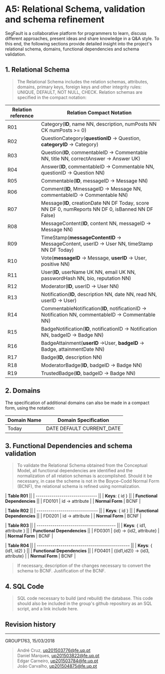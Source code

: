 # A5: Relational Schema, validation and schema refinement
SegFault is a collaborative platform for programmers to learn, discuss different approaches, present ideas and share knowledge in a Q&A style.
To this end, the following sections provide detailed insight into the project's relational schema, domains, functional dependencies and schema validation.

## 1. Relational Schema

> The Relational Schema includes the relation schemas, attributes, domains, primary keys, foreign keys and other integrity rules: UNIQUE, DEFAULT, NOT NULL, CHECK.
> Relation schemas are specified in the compact notation:

| Relation reference | Relation Compact Notation                                            |
| ------------------ | -------------------------------------------------------------------- |
| R01                | Category(__ID__, name NN, description, numPosts NN CK numPosts >= 0)|
| R02                | QuestionCategory(__questionID__ → Question, __categoryID__ → Category)|
| R03                | Question(__ID__, commentableID → Commentable NN, title NN, correctAnswer → Answer UK)|
| R04                | Answer(__ID__, commentableID → Commentable NN, questionID → Question NN)|
| R05                | Commentable(__ID__, messageID → Message NN)|
| R06                | Comment(__ID__, MmessageID → Message NN, commentableID → Commentable NN)|
| R07                | Message(__ID__, creationDate NN DF Today, score NN DF 0, numReports NN DF 0, isBanned NN DF False)|
| R08                | MessageContent(__ID__, content NN, messageID → Message NN)|
| R09                | TimeStamp(__messageContentID__ → MessageContent, userID → User NN, timeStamp NN DF Today)|
| R10                | Vote(__messageID__ → Message, __userID__ → User, positive NN)|
| R11                | User(__ID__, userName UK NN, email UK NN, passwordHash NN, bio, reputation NN)|
| R12                | Moderator(__ID__, userID → User NN)|
| R13                | Notification(__ID__, description NN, date NN, read NN, userID → User)|
| R14                | CommentableNotification(__ID__, notificationID → Notification NN, commentableID → Commentable NN)|
| R15                | BadgeNotification(__ID__, notificationID → Notification NN, badgeID → Badge NN)|
| R16                | BadgeAttainment(__userID__ →User, __badgeID__ → Badge, attainmentDate NN)|
| R17                | Badge(__ID__, description NN)|
| R18                | ModeratorBadge(__ID__, badgeID → Badge NN)|
| R19                | TrustedBadge(__ID__, badgeID → Badge NN)|

## 2. Domains

The specification of additional domains can also be made in a compact form, using the notation:

| Domain Name | Domain Specification           |
| ----------- | ------------------------------ |
| Today       | DATE DEFAULT CURRENT_DATE      |

## 3. Functional Dependencies and schema validation

> To validate the Relational Schema obtained from the Conceptual Model, all functional dependencies are identified and the normalization of all relation schemas is accomplished. Should it be necessary, in case the scheme is not in the Boyce–Codd Normal Form (BCNF), the relational schema is refined using normalization.

| **Table R01**                   ||
| ------------------------------- ||
| **Keys**: { id }                ||
| **Functional Dependencies**     ||
| FD0101          | id → attribute |
| **Normal Form** | BCNF           |

| **Table R02**                   ||
| ------------------------------- ||
| **Keys**: { id }                ||
| **Functional Dependencies**     ||
| FD0201          | id → attribute |
| **Normal Form** | BCNF           |

| **Table R03**                            ||
| ---------------------------------------- ||
| **Keys**: { id1, attribute }             ||
| **Functional Dependencies**              ||
| FD0301          | {id} → {id2, attribute} |
| **Normal Form** | BCNF                    |

| **Table R04**                                   ||
| ----------------------------------------------- ||
| **Keys**: { (id1, id2) }                        ||
| **Functional Dependencies**                     ||
| FD0401          | {(id1,id2)} → {id3, attribute} |
| **Normal Form** | BCNF                           |

> If necessary, description of the changes necessary to convert the schema to BCNF.
> Justification of the BCNF.

## 4. SQL Code

> SQL code necessary to build (and rebuild) the database.
> This code should also be included in the group's github repository as an SQL script, and a link include here.

## Revision history

***

GROUP1763, 15/03/2018

> André Cruz, up201503776@fe.up.pt  
> Daniel Marques, up201503822@fe.up.pt  
> Edgar Carneiro, up201503784@fe.up.pt  
> João Carvalho, up201504875@fe.up.pt  
